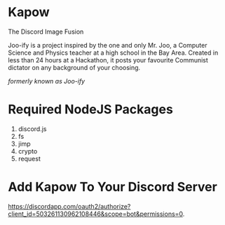 # Kapow
The Discord Image Fusion

Joo-ify is a project inspired by the one and only Mr. Joo, a Computer Science and Physics teacher at a high school in the Bay Area. Created in less than 24 hours at a Hackathon, it posts your favourite Communist dictator on any background of your choosing.

*formerly known as Joo-ify*

# Required NodeJS Packages
1. discord.js
2. fs
3. jimp
4. crypto
5. request

# Add Kapow To Your Discord Server
https://discordapp.com/oauth2/authorize?client_id=503261130962108446&scope=bot&permissions=0.
